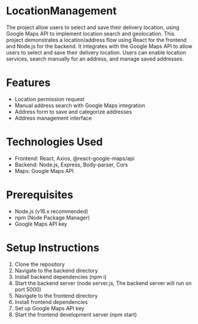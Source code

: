 # LocationManagement
The project allow users to select and save their delivery location, using Google Maps API to implement location search and geolocation. This project demonstrates a location/address flow using React for the frontend and Node.js for the backend. It integrates with the Google Maps API to allow users to select and save their delivery location. Users can enable location services, search manually for an address, and manage saved addresses.


# Features
- Location permission request
- Manual address search with Google Maps integration
- Address form to save and categorize addresses
- Address management interface

# Technologies Used
- Frontend: React, Axios, @react-google-maps/api
- Backend: Node.js, Express, Body-parser, Cors
- Maps: Google Maps API

# Prerequisites
- Node.js (v16.x recommended)
- npm (Node Package Manager)
- Google Maps API key

# Setup Instructions #

1. Clone the repository
2. Navigate to the backend directory
3. Install backend dependencies (npm i)
4. Start the backend server (node server.js,  The backend server will run on port 5000)
5. Navigate to the frontend directory
6. Install frontend dependencies
7. Set up Google Maps API key
8. Start the frontend development server (npm start)

